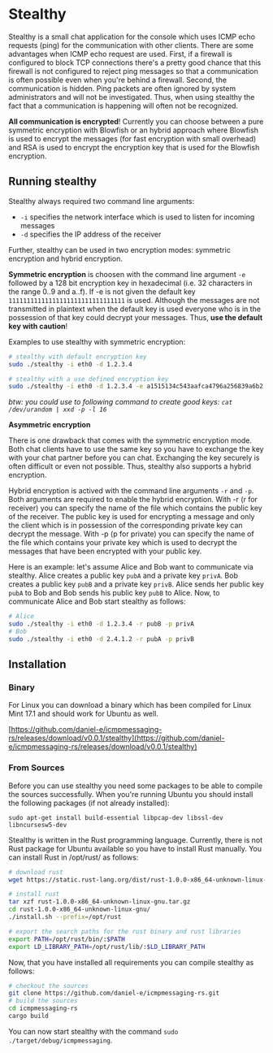 # Stealthy
Stealthy is a small chat application for the console which uses ICMP echo requests (ping) for the communication with other clients. There are some advantages when ICMP echo request are used.  First, if a firewall is configured to block TCP connections there's a pretty good chance that this firewall is not configured to reject ping messages so that a communication is often possible even when you're behind a firewall. Second, the communication is hidden. Ping packets are often ignored by system administrators and will not be investigated. Thus, when using stealthy the fact that a communication is happening will often not be recognized.

**All communication is encrypted**! Currently you can choose between a pure symmetric encryption with Blowfish or an hybrid approach where Blowfish is used to encrypt the messages (for fast encryption with small overhead) and RSA is used to encrypt the encryption key that is used for the Blowfish encryption.

## Running stealthy

Stealthy always required two command line arguments:
* `-i` specifies the network interface which is used to listen for incoming messages
* `-d` specifies the IP address of the receiver


Further, stealthy can be used in two encryption modes: symmetric encryption and hybrid encryption.

**Symmetric encryption** is choosen with the command line argument `-e` followed by a 128 bit encryption key in hexadecimal (i.e. 32 characters in the range 0..9 and a..f). If -e is not given the default key `11111111111111111111111111111111` is used. Although the messages are not transmitted in plaintext when the default key is used everyone who is in the possession of that key could decrypt your messages. Thus, **use the default key with caution**!

Examples to use stealthy with symmetric encryption:
```bash
# stealthy with default encryption key
sudo ./stealthy -i eth0 -d 1.2.3.4

# stealthy with a use defined encryption key
sudo ./stealthy -i eth0 -d 1.2.3.4 -e a1515134c543aafca4796a256839a6b2
```

*btw: you could use to following command to create good keys: `cat /dev/urandom | xxd -p -l 16`*

**Asymmetric encryption**

There is one drawback that comes with the symmetric encryption mode. Both chat clients have to use the same key so you have to exchange the key with your chat partner before you can chat. Exchanging the key securely is often difficult or even not possible. Thus, stealthy also supports a hybrid encryption.

Hybrid encryption is actived with the command line arguments `-r` and `-p`. Both arguments are required to enable the hybrid encryption. With -r (r for receiver) you can specify the name of the file which contains the public key of the receiver. The public key is used for encrypting a message and only the client which is in possession of the corresponding private key can decrypt the message. With -p (p for private) you can specify the name of the file which contains your private key which is used to decrypt the messages that have been encrypted with your public key.

Here is an example: let's assume Alice and Bob want to communicate via stealthy. Alice creates a public key `pubA` and a private key `privA`. Bob creates a public key `pubB` and a private key `privB`. Alice sends her public key `pubA` to Bob and Bob sends his public key `pubB` to Alice. Now, to communicate Alice and Bob start stealthy as follows:

```bash
# Alice
sudo ./stealthy -i eth0 -d 1.2.3.4 -r pubB -p privA
# Bob
sudo ./stealthy -i eth0 -d 2.4.1.2 -r pubA -p privB
```



## Installation

### Binary

For Linux you can download a binary which has been compiled for Linux Mint 17.1 and should work for Ubuntu as well.

[https://github.com/daniel-e/icmpmessaging-rs/releases/download/v0.0.1/stealthy](https://github.com/daniel-e/icmpmessaging-rs/releases/download/v0.0.1/stealthy)

### From Sources

Before you can use stealthy you need some packages to be able to compile the sources successfully. When you're running Ubuntu you should install the following packages (if not already installed):

```
sudo apt-get install build-essential libpcap-dev libssl-dev libncursesw5-dev
```

Stealthy is written in the Rust programming language. Currently, there is not Rust package for Ubuntu available so you have to install Rust manually. You can install Rust in /opt/rust/ as follows:


```bash
# download rust
wget https://static.rust-lang.org/dist/rust-1.0.0-x86_64-unknown-linux-gnu.tar.gz

# install rust
tar xzf rust-1.0.0-x86_64-unknown-linux-gnu.tar.gz
cd rust-1.0.0-x86_64-unknown-linux-gnu/
./install.sh --prefix=/opt/rust

# export the search paths for the rust binary and rust libraries
export PATH=/opt/rust/bin/:$PATH
export LD_LIBRARY_PATH=/opt/rust/lib/:$LD_LIBRARY_PATH
```

Now, that you have installed all requirements you can compile stealthy as follows:

```bash
# checkout the sources
git clone https://github.com/daniel-e/icmpmessaging-rs.git
# build the sources
cd icmpmessaging-rs
cargo build
```

You can now start stealthy with the command ```sudo ./target/debug/icmpmessaging```.
